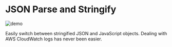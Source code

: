 # JSON Parse and Stringify

![demo](https://github.com/NextFaze/vscode-json-parse-stringify/raw/master/demo.gif)

Easily switch between stringified JSON and JavaScript objects. Dealing with AWS CloudWatch logs has never been easier.
